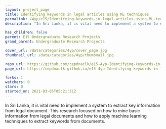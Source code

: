 ```yaml
---
layout: project_page
title: Identifying keywords in legal articles using ML techniques
permalink: /4yp/e15/Identifying-keywords-in-legal-articles-using-ML-techniques/
description: "In Sri Lanka, it is vital need to implement a system to extract key information from legal document. This research focused on how to mine basic information from legal documents and how to apply machine learning techniques to extract keywords from documents."

has_children: false
parent: E15 Undergraduate Research Projects
grand_parent: Undergraduate Research Projects

cover_url: /data/categories/4yp/cover_page.jpg
thumbnail_url: /data/categories/4yp/thumbnail.jpg

repo_url: https://github.com/cepdnaclk/e15-4yp-Identifying-keywords-in-legal-articles-using-ML-techniques
page_url: https://cepdnaclk.github.io/e15-4yp-Identifying-keywords-in-legal-articles-using-ML-techniques

forks: 1
watchers: 0
stars: 0
started_on: 2021-03-05T05:21:31Z
---
```

In Sri Lanka, it is vital need to implement a system to extract key information from legal document. This research focused on how to mine basic information from legal documents and how to apply machine learning techniques to extract keywords from documents.

